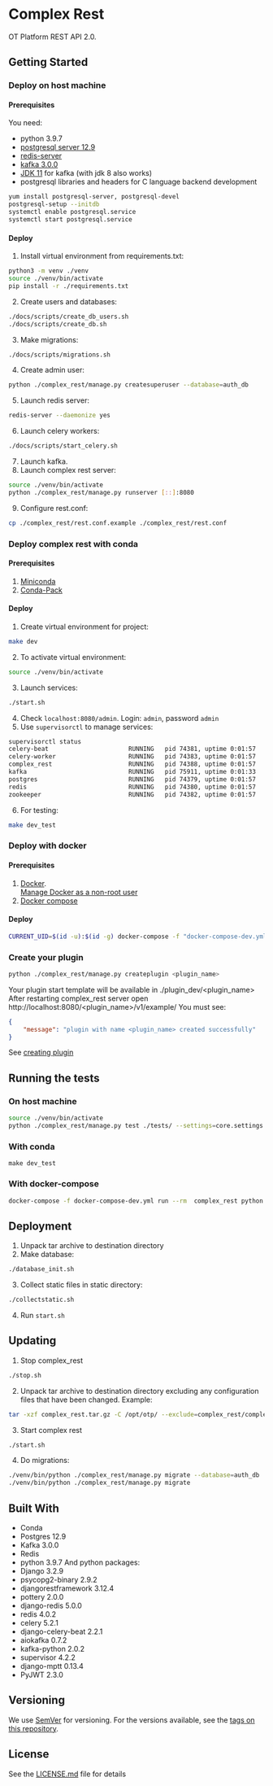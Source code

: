 # Complex Rest

OT Platform REST API 2.0. 

## Getting Started

### Deploy on host machine
####  Prerequisites
You need:  
* python 3.9.7
* [postgresql server 12.9](https://www.postgresql.org/download/linux/)
* [redis-server](https://redis.io/download)
* [kafka 3.0.0](https://kafka.apache.org/quickstart)
* [JDK 11](https://openjdk.java.net/projects/jdk/11/) for kafka (with jdk 8 also works)
* postgresql libraries and headers for C language backend development
```bash
yum install postgresql-server, postgresql-devel
postgresql-setup --initdb
systemctl enable postgresql.service
systemctl start postgresql.service
```
#### Deploy
1. Install virtual environment from requirements.txt:  
```bash
python3 -m venv ./venv
source ./venv/bin/activate
pip install -r ./requirements.txt
```
2. Create users and databases:  
```bash
./docs/scripts/create_db_users.sh
./docs/scripts/create_db.sh
```
3. Make migrations:  
```bash
./docs/scripts/migrations.sh
```
4. Create admin user:  
```bash
python ./complex_rest/manage.py createsuperuser --database=auth_db
```
5. Launch redis server:  
```bash
redis-server --daemonize yes
```
6. Launch celery workers:  
```bash
./docs/scripts/start_celery.sh
```
7. Launch kafka.  
8. Launch complex rest server:  
```bash
source ./venv/bin/activate
python ./complex_rest/manage.py runserver [::]:8080
```
9. Configure rest.conf:  
```bash
cp ./complex_rest/rest.conf.example ./complex_rest/rest.conf
```
### Deploy complex rest with conda
####  Prerequisites
1. [Miniconda](https://docs.conda.io/en/latest/miniconda.html)
2. [Conda-Pack](https://conda.github.io/conda-pack)
#### Deploy
1. Create virtual environment for project:  
```bash
make dev
```
2. To activate virtual environment:  
```bash
source ./venv/bin/activate
```
3. Launch services:  
```bash
./start.sh
```
4. Check `localhost:8080/admin`. Login: `admin`, password `admin`  
5. Use `supervisorctl`  to manage services:  
```bash
supervisorctl status
celery-beat                      RUNNING   pid 74381, uptime 0:01:57
celery-worker                    RUNNING   pid 74383, uptime 0:01:57
complex_rest                     RUNNING   pid 74388, uptime 0:01:57
kafka                            RUNNING   pid 75911, uptime 0:01:33
postgres                         RUNNING   pid 74379, uptime 0:01:57
redis                            RUNNING   pid 74380, uptime 0:01:57
zookeeper                        RUNNING   pid 74382, uptime 0:01:57
```
6. For testing:  
```bash
make dev_test
```

### Deploy with docker 
#### Prerequisites
1. [Docker](https://docs.docker.com/engine/install/).   
[Manage Docker as a non-root user](https://docs.docker.com/engine/install/linux-postinstall/)
2. [Docker compose](https://docs.docker.com/compose/install/)
#### Deploy
```bash
CURRENT_UID=$(id -u):$(id -g) docker-compose -f "docker-compose-dev.yml" up -d --build
```

### Create your plugin
```bash
python ./complex_rest/manage.py createplugin <plugin_name>
```
Your plugin start template will be available in ./plugin_dev/<plugin_name>  
After restarting complex_rest server open http://localhost:8080/<plugin_name>/v1/example/
You must see:  
```json
{
    "message": "plugin with name <plugin_name> created successfully"
}
```
See [creating plugin](docs/creating_plugin.md)

## Running the tests
### On host machine
```bash
source ./venv/bin/activate
python ./complex_rest/manage.py test ./tests/ --settings=core.settings.test
```
### With conda
```
make dev_test
```
### With docker-compose
```bash
docker-compose -f docker-compose-dev.yml run --rm  complex_rest python ./complex_rest/manage.py test ./tests --settings=core.settings.test
```

## Deployment
1. Unpack tar archive to destination directory
2. Make database:  
```bash
./database_init.sh
```
3. Collect static files in static directory:
```bash
./collectstatic.sh
```
4. Run `start.sh`

## Updating
1. Stop complex_rest
```bash
./stop.sh
```
2. Unpack tar archive to destination directory excluding any configuration files that have been changed. Example:
```bash
tar -xzf complex_rest.tar.gz -C /opt/otp/ --exclude=complex_rest/complex_rest/rest.conf --exclude=complex_rest/complex_rest/nginx_unit.json
```
3. Start complex rest
```bash
./start.sh
```
4. Do migrations:
```bash
./venv/bin/python ./complex_rest/manage.py migrate --database=auth_db
./venv/bin/python ./complex_rest/manage.py migrate
```


## Built With
- Conda
- Postgres 12.9
- Kafka 3.0.0
- Redis
- python 3.9.7
And python packages:
- Django 3.2.9
- psycopg2-binary 2.9.2
- djangorestframework 3.12.4
- pottery 2.0.0
- django-redis 5.0.0
- redis 4.0.2
- celery 5.2.1
- django-celery-beat 2.2.1
- aiokafka 0.7.2
- kafka-python 2.0.2
- supervisor 4.2.2
- django-mptt 0.13.4
- PyJWT 2.3.0

## Versioning

We use [SemVer](http://semver.org/) for versioning. For the versions available, see the [tags on this repository](https://github.com/your/project/tags).

## License

See the [LICENSE.md](LICENSE.md) file for details
